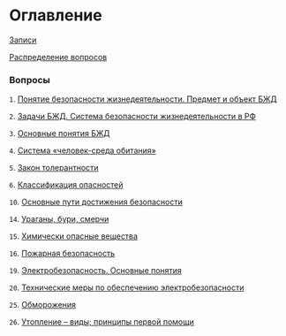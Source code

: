 # Оглавление

[Записи](watch/)

[Распределение вопросов](distribution/)

### Вопросы

`1`. [Понятие безопасности жизнедеятельности. Предмет и объект БЖД](exam/1/)

`2`. [Задачи БЖД. Система безопасности жизнедеятельности в РФ](exam/2/)

`3`. [Основные понятия БЖД](exam/3/)

`4`. [Система «человек-среда обитания»](exam/4/)

`5`. [Закон толерантности](exam/5/)

`6`. [Классификация опасностей](exam/6/)

`10`. [Основные пути достижения безопасности](exam/10/)

`14`. [Ураганы, бури, смерчи](exam/14/)

`15`. [Химически опасные вещества](exam/15/)

`16`. [Пожарная безопасность](exam/16/)

`19`. [Электробезопасность. Основные понятия](exam/19/)

`20`. [Технические меры по обеспечению электробезопасности](exam/20/)

`25`. [Обморожения](exam/25/)

`26`. [Утопление – виды; принципы первой помощи](exam/26/)


